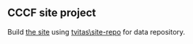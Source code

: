 ## CCCF site project
Build [the site](https://cccfarming.eu) using [tvitas\site-repo](https://github.com/tvitas/site-repo) for data repository.

